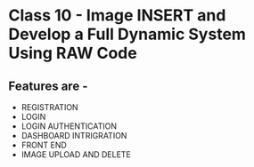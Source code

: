 # Class 10 - Image INSERT and Develop a Full Dynamic System Using RAW Code 

## Features are - 

* REGISTRATION
* LOGIN
* LOGIN AUTHENTICATION
* DASHBOARD INTRIGRATION
* FRONT END
* IMAGE UPLOAD AND DELETE
